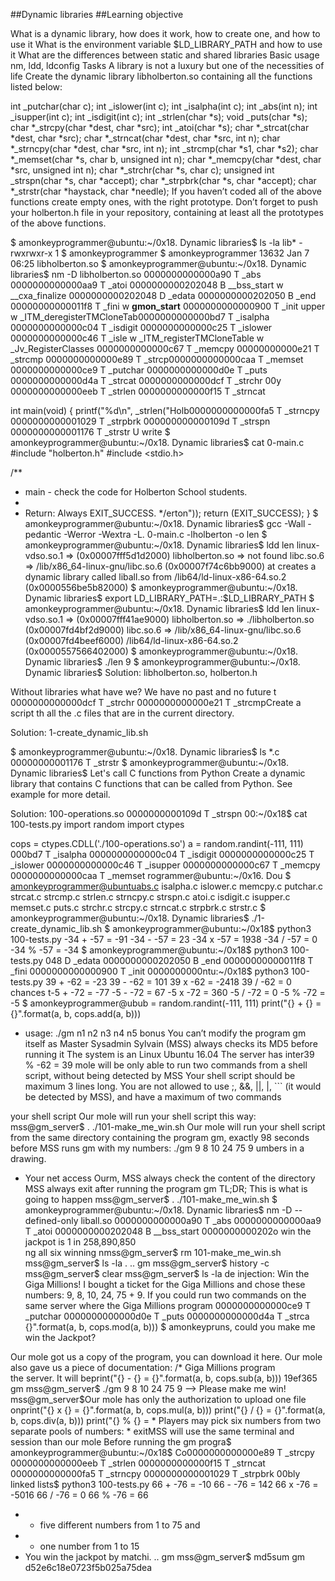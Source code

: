 ##Dynamic libraries
##Learning objective

What is a dynamic library, how does it work, how to create one, and how to use it
What is the environment variable $LD_LIBRARY_PATH and how to use it
What are the differences between static and shared libraries
Basic usage nm, ldd, ldconfig
Tasks
A library is not a luxury but one of the necessities of life
Create the dynamic library libholberton.so containing all the functions listed below:

int _putchar(char c);
int _islower(int c);
int _isalpha(int c);
int _abs(int n);
int _isupper(int c);
int _isdigit(int c);
int _strlen(char *s);
void _puts(char *s);
char *_strcpy(char *dest, char *src);
int _atoi(char *s);
char *_strcat(char *dest, char *src);
char *_strncat(char *dest, char *src, int n);
char *_strncpy(char *dest, char *src, int n);
int _strcmp(char *s1, char *s2);
char *_memset(char *s, char b, unsigned int n);
char *_memcpy(char *dest, char *src, unsigned int n);
char *_strchr(char *s, char c);
unsigned int _strspn(char *s, char *accept);
char *_strpbrk(char *s, char *accept);
char *_strstr(char *haystack, char *needle);
If you haven’t coded all of the above functions create empty ones, with the right prototype. Don’t forget to push your holberton.h file in your repository, containing at least all the prototypes of the above functions.

$ amonkeyprogrammer@ubuntu:~/0x18. Dynamic libraries$ ls -la lib*
-rwxrwxr-x 1 $ amonkeyprogrammer $ amonkeyprogrammer 13632 Jan  7 06:25 libholberton.so
$ amonkeyprogrammer@ubuntu:~/0x18. Dynamic libraries$ nm -D libholberton.so 
0000000000000a90 T _abs
0000000000000aa9 T _atoi
0000000000202048 B __bss_start
                 w __cxa_finalize
0000000000202048 D _edata
0000000000202050 B _end
00000000000011f8 T _fini
                 w __gmon_start__
0000000000000900 T _init
upper
                 w _ITM_deregisterTMCloneTab0000000000000bd7 T _isalpha
0000000000000c04 T _isdigit
0000000000000c25 T _islower
0000000000000c46 T _isle
                 w _ITM_registerTMCloneTable
                 w _Jv_RegisterClasses
0000000000000c67 T _memcpy
00000000000e21 T _strcmp
0000000000000e89 T _strcp0000000000000caa T _memset
0000000000000ce9 T _putchar
0000000000000d0e T _puts
0000000000000d4a T _strcat
0000000000000dcf T _strchr
00y
0000000000000eeb T _strlen
0000000000000f15 T _strncat

int main(void)
{
    printf("%d\n", _strlen("Holb0000000000000fa5 T _strncpy
0000000000001029 T _strpbrk
000000000000109d T _strspn
0000000000001176 T _strstr
                 U write
$ amonkeyprogrammer@ubuntu:~/0x18. Dynamic libraries$ cat 0-main.c
#include "holberton.h"
#include <stdio.h>

/**
 * main - check the code for Holberton School students.
 *
 * Return: Always EXIT_SUCCESS.
 */erton"));
    return (EXIT_SUCCESS);
}
$ amonkeyprogrammer@ubuntu:~/0x18. Dynamic libraries$ gcc -Wall -pedantic -Werror -Wextra -L. 0-main.c -lholberton -o len
$ amonkeyprogrammer@ubuntu:~/0x18. Dynamic libraries$ ldd len 
    linux-vdso.so.1 =>  (0x00007fff5d1d2000)
    libholberton.so => not found
    libc.so.6 => /lib/x86_64-linux-gnu/libc.so.6 (0x00007f74c6bb9000)
at creates a dynamic library called liball.so from    /lib64/ld-linux-x86-64.so.2 (0x0000556be5b82000)
$ amonkeyprogrammer@ubuntu:~/0x18. Dynamic libraries$ export LD_LIBRARY_PATH=.:$LD_LIBRARY_PATH
$ amonkeyprogrammer@ubuntu:~/0x18. Dynamic libraries$ ldd len
    linux-vdso.so.1 =>  (0x00007fff41ae9000)
    libholberton.so => ./libholberton.so (0x00007fd4bf2d9000)
    libc.so.6 => /lib/x86_64-linux-gnu/libc.so.6 (0x00007fd4beef6000)
    /lib64/ld-linux-x86-64.so.2 (0x0000557566402000)
$ amonkeyprogrammer@ubuntu:~/0x18. Dynamic libraries$ ./len 
9
$ amonkeyprogrammer@ubuntu:~/0x18. Dynamic libraries$
Solution: libholberton.so, holberton.h

Without libraries what have we? We have no past and no future
t
0000000000000dcf T _strchr
0000000000000e21 T _strcmpCreate a script th all the .c files that are in the current directory.

Solution: 1-create_dynamic_lib.sh

$ amonkeyprogrammer@ubuntu:~/0x18. Dynamic libraries$ ls *.c
00000000001176 T _strstr
$ amonkeyprogrammer@ubuntu:~/0x18. Dynamic libraries$
Let's call C functions from Python
Create a dynamic library that contains C functions that can be called from Python. See example for more detail.

Solution: 100-operations.so
0000000000109d T _strspn
00:~/0x18$ cat 100-tests.py
import random
import ctypes

cops = ctypes.CDLL('./100-operations.so')
a = random.randint(-111, 111)
000bd7 T _isalpha
0000000000000c04 T _isdigit
0000000000000c25 T _islower
0000000000000c46 T _isupper
0000000000000c67 T _memcpy
0000000000000caa T _memset
rogrammer@ubuntu:~/0x16. Dou
$ amonkeyprogrammer@ubuntuabs.c   isalpha.c  islower.c  memcpy.c  putchar.c  strcat.c  strcmp.c  strlen.c   strncpy.c  strspn.c
atoi.c  isdigit.c  isupper.c  memset.c  puts.c     strchr.c  strcpy.c  strncat.c  strpbrk.c  strstr.c
$ amonkeyprogrammer@ubuntu:~/0x18. Dynamic libraries$ ./1-create_dynamic_lib.sh 
$ amonkeyprogrammer@ubuntu:~/0x18$ python3 100-tests.py 
-34 + -57 = -91
-34 - -57 = 23
-34 x -57 = 1938
-34 / -57 = 0
-34 % -57 = -34
$ amonkeyprogrammer@ubuntu:~/0x18$ python3 100-tests.py 
048 D _edata
0000000000202050 B _end
00000000000011f8 T _fini
0000000000000900 T _init
0000000000ntu:~/0x18$ python3 100-tests.py 
39 + -62 = -23
39 - -62 = 101
39 x -62 = -2418
39 / -62 = 0
chances t-5 + -72 = -77
-5 - -72 = 67
-5 x -72 = 360
-5 / -72 = 0
-5 % -72 = -5
$ amonkeyprogrammer@ubub = random.randint(-111, 111)
print("{} + {} = {}".format(a, b, cops.add(a, b)))
 * usage: ./gm n1 n2 n3 n4 n5 bonus
You can’t modify the program gm itself as Master Sysadmin Sylvain (MSS) always checks its MD5 before running it
The system is an Linux Ubuntu 16.04
The server has inter39 % -62 = 39
 mole will be only able to run two commands from a shell script, without being detected by MSS
Your shell script should be maximum 3 lines long. You are not allowed to use ;, &&, ||, |, ``` (it would be detected by MSS), and have a maximum of two commands
                                                                                

  your shell script
Our mole will run your shell script this way: mss@gm_server$ . ./101-make_me_win.sh
Our mole will run your shell script from the same directory containing the program gm, exactly 98 seconds before MSS runs gm with my numbers: ./gm 9 8 10 24 75 9
umbers in a drawing.                                           
  * Your net access
Ourm, MSS always check the content of the directory
MSS always exit after running the program gm
TL;DR; This is what is going to happen
mss@gm_server$ . ./101-make_me_win.sh
$ amonkeyprogrammer@ubuntu:~/0x18. Dynamic libraries$ nm -D --defined-only liball.so 
0000000000000a90 T _abs
0000000000000aa9 T _atoi
0000000000202048 B __bss_start
0000000000202o win the jackpot is 1 in 258,890,850                                                             
ng all six winning nmss@gm_server$ rm 101-make_me_win.sh
mss@gm_server$ ls -la
. .. gm
mss@gm_server$ history -c
mss@gm_server$ clear
mss@gm_server$ ls -la
de injection: Win the Giga Millions!
I bought a ticket for the Giga Millions and chose these numbers: 9, 8, 10, 24, 75 + 9. If you could run two commands on the same server where the Giga Millions program 0000000000000ce9 T _putchar
0000000000000d0e T _puts
0000000000000d4a T _strca
 {}".format(a, b, cops.mod(a, b)))
$ amonkeypruns, could you make me win the Jackpot?

Our mole got us a copy of the program, you can download it here. Our mole also gave us a piece of documentation:
/* Giga Millions program                                                                                    
 the server. It will beprint("{} - {} = {}".format(a, b, cops.sub(a, b)))
19ef365  gm
mss@gm_server$ ./gm 9 8 10 24 75 9
--> Please make me win!
mss@gm_server$Our mole has only the authorization to upload one file onprint("{} x {} = {}".format(a, b, cops.mul(a, b)))
print("{} / {} = {}".format(a, b, cops.div(a, b)))
print("{} % {} =  * Players may pick six numbers from two separate pools of numbers:                    *            exitMSS will use the same terminal and session than our mole
Before running the gm progra$ amonkeyprogrammer@ubuntu:~/0x18$
Co0000000000000e89 T _strcpy
0000000000000eeb T _strlen
0000000000000f15 T _strncat
0000000000000fa5 T _strncpy
0000000000001029 T _strpbrk
00bly linked lists$ python3 100-tests.py 
66 + -76 = -10
66 - -76 = 142
66 x -76 = -5016
66 / -76 = 0
66 % -76 = 66
                              
  * - five different numbers from 1 to 75 and                                                                       
  * - one number from 1 to 15                                                                                       
  * You win the jackpot by matchi. .. gm
mss@gm_server$ md5sum gm
d52e6c18e0723f5b025a75dea
